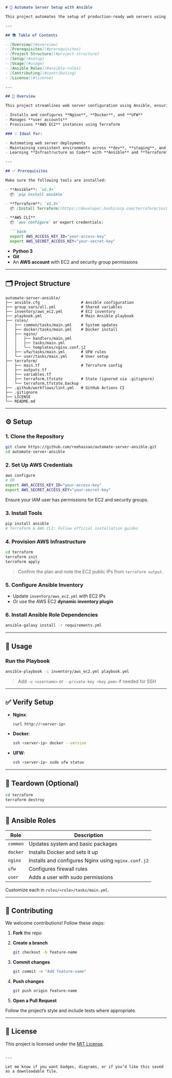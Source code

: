 ````markdown
# 🚀 Automate Server Setup with Ansible

This project automates the setup of production-ready web servers using **Ansible playbooks**. It configures **Nginx**, **UFW (Uncomplicated Firewall)**, and **Docker** on multiple servers or local VMs. **Terraform** is included to provision AWS infrastructure (e.g., EC2 instances), enabling a complete Infrastructure-as-Code (IaC) workflow.

---

## 📚 Table of Contents

- [Overview](#overview)
- [Prerequisites](#prerequisites)
- [Project Structure](#project-structure)
- [Setup](#setup)
- [Usage](#usage)
- [Ansible Roles](#ansible-roles)
- [Contributing](#contributing)
- [License](#license)

---

## 🧭 Overview

This project streamlines web server configuration using Ansible, ensuring consistent and repeatable deployments. It:

- Installs and configures **Nginx**, **Docker**, and **UFW**
- Manages **user accounts**
- Provisions **AWS EC2** instances using Terraform

### 💡 Ideal For:

- Automating web server deployments  
- Maintaining consistent environments across **dev**, **staging**, and **production**  
- Learning **Infrastructure as Code** with **Ansible** and **Terraform**

---

## ✅ Prerequisites

Make sure the following tools are installed:

- **Ansible**: `v2.9+`  
  📦 `pip install ansible`

- **Terraform**: `v1.5+`  
  📦 [Install Terraform](https://developer.hashicorp.com/terraform/install)

- **AWS CLI**  
  📦 `aws configure` or export credentials:

  ```bash
  export AWS_ACCESS_KEY_ID="your-access-key"
  export AWS_SECRET_ACCESS_KEY="your-secret-key"
````

* **Python 3**
* **Git**
* An **AWS account** with EC2 and security group permissions

---


## 🗂 Project Structure

```
automate-server-ansible/
├── ansible.cfg                  # Ansible configuration
├── group_vars/all.yml           # Shared variables
├── inventory/aws_ec2.yml        # EC2 inventory
├── playbook.yml                 # Main Ansible playbook
├── roles/
│   ├── common/tasks/main.yml    # System updates
│   ├── docker/tasks/main.yml    # Docker install
│   ├── nginx/
│   │   ├── handlers/main.yml
│   │   ├── tasks/main.yml
│   │   └── templates/nginx.conf.j2
│   ├── ufw/tasks/main.yml       # UFW rules
│   └── user/tasks/main.yml      # User setup
├── terraform/
│   ├── main.tf                  # Terraform config
│   ├── outputs.tf
│   ├── variables.tf
│   ├── terraform.tfstate        # State (ignored via .gitignore)
│   └── terraform.tfstate.backup
├── .github/workflows/lint.yml   # GitHub Actions CI
├── .gitignore
├── LICENSE
└── README.md
```

---

## ⚙️ Setup

### 1. Clone the Repository

```bash
git clone https://github.com/reehassan/automate-server-ansible.git
cd automate-server-ansible
```

### 2. Set Up AWS Credentials

```bash
aws configure
# OR
export AWS_ACCESS_KEY_ID="your-access-key"
export AWS_SECRET_ACCESS_KEY="your-secret-key"
```

Ensure your IAM user has permissions for EC2 and security groups.

### 3. Install Tools

```bash
pip install ansible
# Terraform & AWS CLI: Follow official installation guides
```

### 4. Provision AWS Infrastructure

```bash
cd terraform
terraform init
terraform apply
```

> Confirm the plan and note the EC2 public IPs from `terraform output`.

### 5. Configure Ansible Inventory

* Update `inventory/aws_ec2.yml` with EC2 IPs
* Or use the AWS EC2 **dynamic inventory plugin**

### 6. Install Ansible Role Dependencies

```bash
ansible-galaxy install -r requirements.yml
```

---

## 🚀 Usage

### Run the Playbook

```bash
ansible-playbook -i inventory/aws_ec2.yml playbook.yml
```

> Add `-u <username>` or `--private-key <key.pem>` if needed for SSH

---

## ✅ Verify Setup

* **Nginx**:

  ```bash
  curl http://<server-ip>
  ```

* **Docker**:

  ```bash
  ssh <server-ip> docker --version
  ```

* **UFW**:

  ```bash
  ssh <server-ip> sudo ufw status
  ```

---

## 🔄 Teardown (Optional)

```bash
cd terraform
terraform destroy
```

---

## 🧩 Ansible Roles

| Role     | Description                                         |
| -------- | --------------------------------------------------- |
| `common` | Updates system and basic packages                   |
| `docker` | Installs Docker and sets it up                      |
| `nginx`  | Installs and configures Nginx using `nginx.conf.j2` |
| `ufw`    | Configures firewall rules                           |
| `user`   | Adds a user with sudo permissions                   |

Customize each in `roles/<role>/tasks/main.yml`.

---

## 🤝 Contributing

We welcome contributions! Follow these steps:

1. **Fork** the repo
2. **Create a branch**

   ```bash
   git checkout -b feature-name
   ```
3. **Commit changes**

   ```bash
   git commit -m "Add feature-name"
   ```
4. **Push changes**

   ```bash
   git push origin feature-name
   ```
5. **Open a Pull Request**

Follow the project’s style and include tests where appropriate.

---

## 📜 License

This project is licensed under the [MIT License](./LICENSE).

```

---

Let me know if you want badges, diagrams, or if you’d like this saved as a downloadable file.
```
